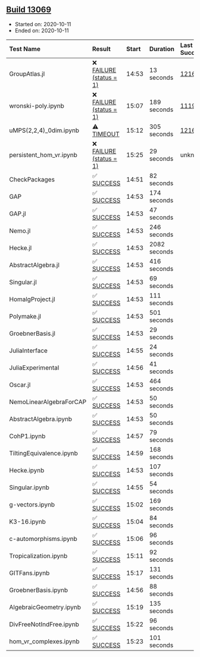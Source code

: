 ## [Build 13069](https://oscarci.mathematik.uni-kl.de/job/oscar/13069/)

* Started on: 2020-10-11
* Ended on: 2020-10-11

| Test Name    | Result | Start | Duration | Last Success | First Failure |
|:-------------|:-------|:------|:---------|:-------------|:--------------|
| GroupAtlas.jl | ❌ [FAILURE (status = 1)](https://oscarci.mathematik.uni-kl.de/job/oscar/13069/artifact/logs/build-13069/GroupAtlas.jl.log) | 14:53 | 13 seconds | [12167](https://oscarci.mathematik.uni-kl.de/job/oscar/12167/) | [12168](https://oscarci.mathematik.uni-kl.de/job/oscar/12168/) |
| wronski-poly.ipynb | ❌ [FAILURE (status = 1)](https://oscarci.mathematik.uni-kl.de/job/oscar/13069/artifact/logs/build-13069/wronski-poly.ipynb.log) | 15:07 | 189 seconds | [11192](https://oscarci.mathematik.uni-kl.de/job/oscar/11192/) | [11193](https://oscarci.mathematik.uni-kl.de/job/oscar/11193/) |
| uMPS(2,2,4)_0dim.ipynb | ⚠ [TIMEOUT](https://oscarci.mathematik.uni-kl.de/job/oscar/13069/artifact/logs/build-13069/uMPS-2-2-4-_0dim.ipynb.log) | 15:12 | 305 seconds | [12167](https://oscarci.mathematik.uni-kl.de/job/oscar/12167/) | [12168](https://oscarci.mathematik.uni-kl.de/job/oscar/12168/) |
| persistent_hom_vr.ipynb | ❌ [FAILURE (status = 1)](https://oscarci.mathematik.uni-kl.de/job/oscar/13069/artifact/logs/build-13069/persistent_hom_vr.ipynb.log) | 15:25 | 29 seconds | unknown | unknown |
| CheckPackages | ✅ [SUCCESS](https://oscarci.mathematik.uni-kl.de/job/oscar/13069/artifact/logs/build-13069/CheckPackages.log) | 14:51 | 82 seconds |  |  |
| GAP | ✅ [SUCCESS](https://oscarci.mathematik.uni-kl.de/job/oscar/13069/artifact/logs/build-13069/GAP.log) | 14:53 | 174 seconds |  |  |
| GAP.jl | ✅ [SUCCESS](https://oscarci.mathematik.uni-kl.de/job/oscar/13069/artifact/logs/build-13069/GAP.jl.log) | 14:53 | 47 seconds |  |  |
| Nemo.jl | ✅ [SUCCESS](https://oscarci.mathematik.uni-kl.de/job/oscar/13069/artifact/logs/build-13069/Nemo.jl.log) | 14:53 | 246 seconds |  |  |
| Hecke.jl | ✅ [SUCCESS](https://oscarci.mathematik.uni-kl.de/job/oscar/13069/artifact/logs/build-13069/Hecke.jl.log) | 14:53 | 2082 seconds |  |  |
| AbstractAlgebra.jl | ✅ [SUCCESS](https://oscarci.mathematik.uni-kl.de/job/oscar/13069/artifact/logs/build-13069/AbstractAlgebra.jl.log) | 14:53 | 416 seconds |  |  |
| Singular.jl | ✅ [SUCCESS](https://oscarci.mathematik.uni-kl.de/job/oscar/13069/artifact/logs/build-13069/Singular.jl.log) | 14:53 | 69 seconds |  |  |
| HomalgProject.jl | ✅ [SUCCESS](https://oscarci.mathematik.uni-kl.de/job/oscar/13069/artifact/logs/build-13069/HomalgProject.jl.log) | 14:53 | 111 seconds |  |  |
| Polymake.jl | ✅ [SUCCESS](https://oscarci.mathematik.uni-kl.de/job/oscar/13069/artifact/logs/build-13069/Polymake.jl.log) | 14:53 | 501 seconds |  |  |
| GroebnerBasis.jl | ✅ [SUCCESS](https://oscarci.mathematik.uni-kl.de/job/oscar/13069/artifact/logs/build-13069/GroebnerBasis.jl.log) | 14:53 | 29 seconds |  |  |
| JuliaInterface | ✅ [SUCCESS](https://oscarci.mathematik.uni-kl.de/job/oscar/13069/artifact/logs/build-13069/JuliaInterface.log) | 14:55 | 24 seconds |  |  |
| JuliaExperimental | ✅ [SUCCESS](https://oscarci.mathematik.uni-kl.de/job/oscar/13069/artifact/logs/build-13069/JuliaExperimental.log) | 14:56 | 41 seconds |  |  |
| Oscar.jl | ✅ [SUCCESS](https://oscarci.mathematik.uni-kl.de/job/oscar/13069/artifact/logs/build-13069/Oscar.jl.log) | 14:53 | 464 seconds |  |  |
| NemoLinearAlgebraForCAP | ✅ [SUCCESS](https://oscarci.mathematik.uni-kl.de/job/oscar/13069/artifact/logs/build-13069/NemoLinearAlgebraForCAP.log) | 14:53 | 50 seconds |  |  |
| AbstractAlgebra.ipynb | ✅ [SUCCESS](https://oscarci.mathematik.uni-kl.de/job/oscar/13069/artifact/logs/build-13069/AbstractAlgebra.ipynb.log) | 14:53 | 50 seconds |  |  |
| CohP1.ipynb | ✅ [SUCCESS](https://oscarci.mathematik.uni-kl.de/job/oscar/13069/artifact/logs/build-13069/CohP1.ipynb.log) | 14:57 | 79 seconds |  |  |
| TiltingEquivalence.ipynb | ✅ [SUCCESS](https://oscarci.mathematik.uni-kl.de/job/oscar/13069/artifact/logs/build-13069/TiltingEquivalence.ipynb.log) | 14:59 | 168 seconds |  |  |
| Hecke.ipynb | ✅ [SUCCESS](https://oscarci.mathematik.uni-kl.de/job/oscar/13069/artifact/logs/build-13069/Hecke.ipynb.log) | 14:53 | 107 seconds |  |  |
| Singular.ipynb | ✅ [SUCCESS](https://oscarci.mathematik.uni-kl.de/job/oscar/13069/artifact/logs/build-13069/Singular.ipynb.log) | 14:55 | 54 seconds |  |  |
| g-vectors.ipynb | ✅ [SUCCESS](https://oscarci.mathematik.uni-kl.de/job/oscar/13069/artifact/logs/build-13069/g-vectors.ipynb.log) | 15:02 | 169 seconds |  |  |
| K3-16.ipynb | ✅ [SUCCESS](https://oscarci.mathematik.uni-kl.de/job/oscar/13069/artifact/logs/build-13069/K3-16.ipynb.log) | 15:04 | 84 seconds |  |  |
| c-automorphisms.ipynb | ✅ [SUCCESS](https://oscarci.mathematik.uni-kl.de/job/oscar/13069/artifact/logs/build-13069/c-automorphisms.ipynb.log) | 15:06 | 96 seconds |  |  |
| Tropicalization.ipynb | ✅ [SUCCESS](https://oscarci.mathematik.uni-kl.de/job/oscar/13069/artifact/logs/build-13069/Tropicalization.ipynb.log) | 15:11 | 92 seconds |  |  |
| GITFans.ipynb | ✅ [SUCCESS](https://oscarci.mathematik.uni-kl.de/job/oscar/13069/artifact/logs/build-13069/GITFans.ipynb.log) | 15:17 | 131 seconds |  |  |
| GroebnerBasis.ipynb | ✅ [SUCCESS](https://oscarci.mathematik.uni-kl.de/job/oscar/13069/artifact/logs/build-13069/GroebnerBasis.ipynb.log) | 14:56 | 88 seconds |  |  |
| AlgebraicGeometry.ipynb | ✅ [SUCCESS](https://oscarci.mathematik.uni-kl.de/job/oscar/13069/artifact/logs/build-13069/AlgebraicGeometry.ipynb.log) | 15:19 | 135 seconds |  |  |
| DivFreeNotIndFree.ipynb | ✅ [SUCCESS](https://oscarci.mathematik.uni-kl.de/job/oscar/13069/artifact/logs/build-13069/DivFreeNotIndFree.ipynb.log) | 15:22 | 96 seconds |  |  |
| hom_vr_complexes.ipynb | ✅ [SUCCESS](https://oscarci.mathematik.uni-kl.de/job/oscar/13069/artifact/logs/build-13069/hom_vr_complexes.ipynb.log) | 15:23 | 101 seconds |  |  |
